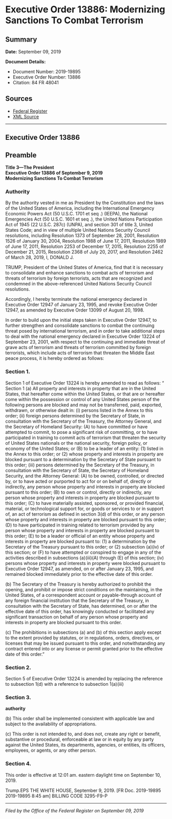 # Executive Order 13886: Modernizing Sanctions To Combat Terrorism

## Summary

**Date:** September 09, 2019

**Document Details:**
- Document Number: 2019-19895
- Executive Order Number: 13886
- Citation: 84 FR 48041

## Sources
- [Federal Register](https://www.federalregister.gov/documents/2019/09/12/2019-19895/modernizing-sanctions-to-combat-terrorism)
- [XML Source](https://www.federalregister.gov/documents/full_text/xml/2019/09/12/2019-19895.xml)

---

## Executive Order 13886

## Preamble

**Title 3—The President**  
**Executive Order 13886 of September 9, 2019**  
**Modernizing Sanctions To Combat Terrorism**

### Authority

By the authority vested in me as President by the Constitution and the laws of the United States of America, including the International Emergency Economic Powers Act (50 U.S.C. 1701 
et seq
.) (IEEPA), the National Emergencies Act (50 U.S.C. 1601 
et seq
.), the United Nations Participation Act of 1945 (22 U.S.C. 287c) (UNPA), and section 301 of title 3, United States Code; and in view of multiple United Nations Security Council resolutions, including Resolution 1373 of September 28, 2001, Resolution 1526 of January 30, 2004, Resolution 1988 of June 17, 2011, Resolution 1989 of June 17, 2011, Resolution 2253 of December 17, 2015, Resolution 2255 of December 21, 2015, Resolution 2368 of July 20, 2017, and Resolution 2462 of March 28, 2019,
I, DONALD J.

TRUMP, President of the United States of America, find that it is necessary to consolidate and enhance sanctions to combat acts of terrorism and threats of terrorism by foreign terrorists, acts that are recognized and condemned in the above-referenced United Nations Security Council resolutions.

Accordingly, I hereby terminate the national emergency declared in Executive Order 12947 of January 23, 1995, and revoke Executive Order 12947, as amended by Executive Order 13099 of August 20, 1998.

In order to build upon the initial steps taken in Executive Order 12947, to further strengthen and consolidate sanctions to combat the continuing threat posed by international terrorism, and in order to take additional steps to deal with the national emergency declared in Executive Order 13224 of September 23, 2001, with respect to the continuing and immediate threat of grave acts of terrorism and threats of terrorism committed by foreign terrorists, which include acts of terrorism that threaten the Middle East peace process, it is hereby ordered as follows:
### Section 1.

Section 1 of Executive Order 13224 is hereby amended to read as follows:
“
Section 1 (a) All property and interests in property that are in the United States, that hereafter come within the United States, or that are or hereafter come within the possession or control of any United States person of the following persons are blocked and may not be transferred, paid, exported, withdrawn, or otherwise dealt in:
    (i) persons listed in the Annex to this order;
    (ii) foreign persons determined by the Secretary of State, in consultation with the Secretary of the Treasury, the Attorney General, and the Secretary of Homeland Security: 
(A) to have committed or have attempted to commit, to pose a significant risk of committing, or to have participated in training to commit acts of terrorism that threaten the security of United States nationals or the national security, foreign policy, or economy of the United States; or
(B) to be a leader of an entity:
    (1) listed in the Annex to this order; or
    (2) whose property and interests in property are blocked pursuant to a determination by the Secretary of State pursuant to this order;
    (iii) persons determined by the Secretary of the Treasury, in consultation with the Secretary of State, the Secretary of Homeland Security, and the Attorney General:
(A) to be owned, controlled, or directed by, or to have acted or purported to act for or on behalf of, directly or indirectly, any person whose property and interests in property are blocked pursuant to this order;
(B) to own or control, directly or indirectly, any person whose property and interests in property are blocked pursuant to this order;
(C) to have materially assisted, sponsored, or provided financial, material, or technological support for, or goods or services to or in support of, an act of terrorism as defined in section 3(d) of this order, or any person whose property and interests in property are blocked pursuant to this order;
(D) to have participated in training related to terrorism provided by any person whose property and interests in property are blocked pursuant to this order;
(E) to be a leader or official of an entity whose property and interests in property are blocked pursuant to:
    (1) a determination by the Secretary of the Treasury pursuant to this order; or
    (2) subsection (a)(iv) of this section; or
(F) to have attempted or conspired to engage in any of the activities described in subsections (a)(iii)(A) through (E) of this section;
    (iv) persons whose property and interests in property were blocked pursuant to Executive Order 12947, as amended, on or after January 23, 1995, and remained blocked immediately prior to the effective date of this order.

(b) The Secretary of the Treasury is hereby authorized to prohibit the opening, and prohibit or impose strict conditions on the maintaining, in the United States, of a correspondent account or payable-through account of any foreign financial institution that the Secretary of the Treasury, in consultation with the Secretary of State, has determined, on or after the effective date of this order, has knowingly conducted or facilitated any significant transaction on behalf of any person whose property and interests in property are blocked pursuant to this order.

(c) The prohibitions in subsections (a) and (b) of this section apply except to the extent provided by statutes, or in regulations, orders, directives, or licenses that may be issued pursuant to this order, and notwithstanding any contract entered into or any license or permit granted prior to the effective date of this order.”
### Section 2.

Section 5 of Executive Order 13224 is amended by replacing the reference to subsection 1(d) with a reference to subsection 1(a)(iii)
### Section 3.

**authority**

(b) This order shall be implemented consistent with applicable law and subject to the availability of appropriations.

(c) This order is not intended to, and does not, create any right or benefit, substantive or procedural, enforceable at law or in equity by any party against the United States, its departments, agencies, or entities, its officers, employees, or agents, or any other person.
### Section 4.

This order is effective at 12:01 am. eastern daylight time on September 10, 2019.

Trump.EPS
THE WHITE HOUSE,
September 9, 2019.
[FR Doc. 2019-19895 
2019-19895 8:45 am]
BILLING CODE 3295-F9-P

---

*Filed by the Office of the Federal Register on September 09, 2019*
